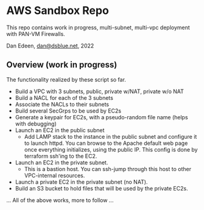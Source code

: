 # AWS Sandbox Repo
This repo contains work in progress, multi-subnet, multi-vpc deployment with PAN-VM Firewalls. 

Dan Edeen, dan@dsblue.net, 2022 

## Overview (work in progress)
The functionality realized by these script so far. 
*  Build a VPC with 3 subnets, public, private w/NAT, private w/o NAT
*  Build a NACL for each of the 3 subnets 
*  Associate the NACLs to their subnets
*  Build several SecGrps to be used by EC2s 
*  Generate a keypair for EC2s, with a pseudo-random file name (helps with debugging)
*  Launch an EC2 in the public subnet
    *  Add LAMP stack to the instance in the public subnet and configure it to launch httpd. You can browse to the Apache default web page once everything initializes, using the public IP. This config is done by terraform ssh'ing to the EC2. 
*  Launch an EC2 in the private subnet. 
    * This is a bastion host. You can ssh-jump through this host to other VPC-internal resources. 
* Launch a private EC2 in the private subnet (no NAT). 
* Build an S3 bucket to hold files that will be used by the private EC2s. 

... All of the above works, more to follow ...
